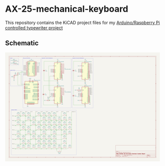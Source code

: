 # AX-25-mechanical-keyboard
 
This repository contains the KiCAD project files for my [Arduino/Raspberry Pi controlled typewriter project](https://github.com/artillect/serial-typewriter)

## Schematic
![Schematic](Schematic.png)
